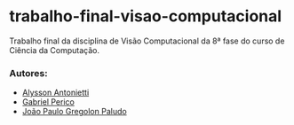 # trabalho-final-visao-computacional
Trabalho final da disciplina de Visão Computacional da 8ª fase do curso de Ciência da Computação.

### Autores:
* [Alysson Antonietti](https://www.google.com)
* [Gabriel Perico](https://github.com/GabrielPerico)
* [João Paulo Gregolon Paludo](https://github.com/joaopaludo)
